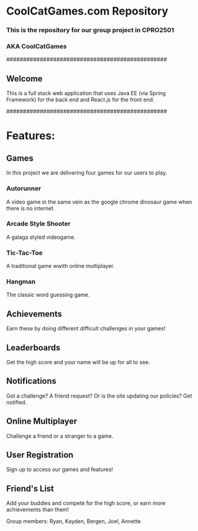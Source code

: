 # CoolCatGames.com Repository

### This is the repository for our group project in CPRO2501

### AKA CoolCatGames

################################################

## Welcome

This is a full stack web application that uses Java EE (via Spring Framework) for the back end and React.js for the front end.

################################################

# Features:

## Games

In this project we are delivering four games for our users to play.

### Autorunner

A video game in the same vein as the google chrome dinosaur game when there is no internet.

### Arcade Style Shooter

A galaga styled videogame.

### Tic-Tac-Toe

A traditional game wwith online multiplayer.

### Hangman

The classic word guessing game.

## Achievements

Earn these by doing different difficult challenges in your games!

## Leaderboards

Get the high score and your name will be up for all to see.

## Notifications

Got a challenge? A friend request? Or is the site updating our policies? Get notified.

## Online Multiplayer

Challenge a friend or a stranger to a game.

## User Registration

Sign up to access our games and features!

## Friend's List

Add your buddies and compete for the high score, or earn more achievements than them!

Group members: Ryan, Kayden, Bergen, Joel, Annette
